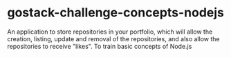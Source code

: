 # gostack-challenge-concepts-nodejs
 An application to store repositories in your portfolio, which will allow the creation, listing, update and removal of the repositories, and also allow the repositories to receive "likes". To train basic concepts of Node.js
